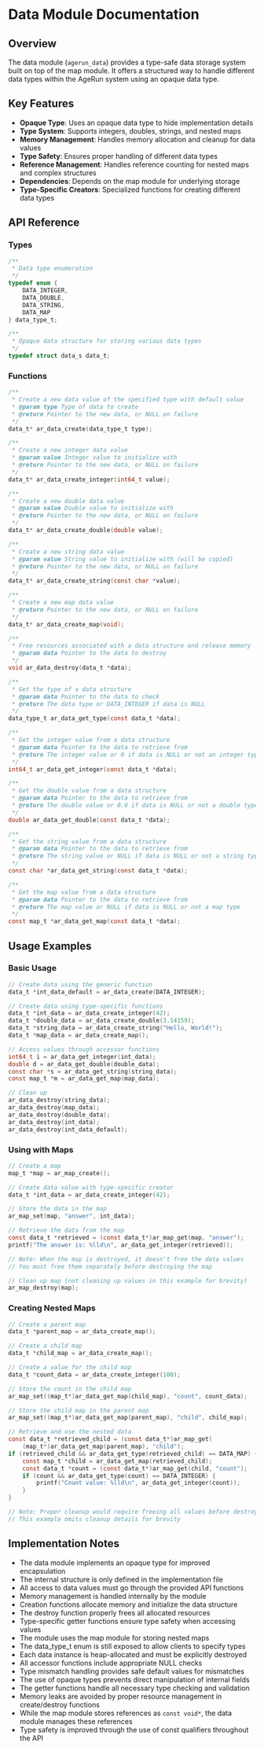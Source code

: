 # Data Module Documentation

## Overview

The data module (`agerun_data`) provides a type-safe data storage system built on top of the map module. It offers a structured way to handle different data types within the AgeRun system using an opaque data type.

## Key Features

- **Opaque Type**: Uses an opaque data type to hide implementation details
- **Type System**: Supports integers, doubles, strings, and nested maps
- **Memory Management**: Handles memory allocation and cleanup for data values
- **Type Safety**: Ensures proper handling of different data types
- **Reference Management**: Handles reference counting for nested maps and complex structures
- **Dependencies**: Depends on the map module for underlying storage
- **Type-Specific Creators**: Specialized functions for creating different data types

## API Reference

### Types

```c
/**
 * Data type enumeration
 */
typedef enum {
    DATA_INTEGER,
    DATA_DOUBLE,
    DATA_STRING,
    DATA_MAP
} data_type_t;

/**
 * Opaque data structure for storing various data types
 */
typedef struct data_s data_t;
```

### Functions

```c
/**
 * Create a new data value of the specified type with default value
 * @param type Type of data to create
 * @return Pointer to the new data, or NULL on failure
 */
data_t* ar_data_create(data_type_t type);

/**
 * Create a new integer data value
 * @param value Integer value to initialize with
 * @return Pointer to the new data, or NULL on failure
 */
data_t* ar_data_create_integer(int64_t value);

/**
 * Create a new double data value
 * @param value Double value to initialize with
 * @return Pointer to the new data, or NULL on failure
 */
data_t* ar_data_create_double(double value);

/**
 * Create a new string data value
 * @param value String value to initialize with (will be copied)
 * @return Pointer to the new data, or NULL on failure
 */
data_t* ar_data_create_string(const char *value);

/**
 * Create a new map data value
 * @return Pointer to the new data, or NULL on failure
 */
data_t* ar_data_create_map(void);

/**
 * Free resources associated with a data structure and release memory
 * @param data Pointer to the data to destroy
 */
void ar_data_destroy(data_t *data);

/**
 * Get the type of a data structure
 * @param data Pointer to the data to check
 * @return The data type or DATA_INTEGER if data is NULL
 */
data_type_t ar_data_get_type(const data_t *data);

/**
 * Get the integer value from a data structure
 * @param data Pointer to the data to retrieve from
 * @return The integer value or 0 if data is NULL or not an integer type
 */
int64_t ar_data_get_integer(const data_t *data);

/**
 * Get the double value from a data structure
 * @param data Pointer to the data to retrieve from
 * @return The double value or 0.0 if data is NULL or not a double type
 */
double ar_data_get_double(const data_t *data);

/**
 * Get the string value from a data structure
 * @param data Pointer to the data to retrieve from
 * @return The string value or NULL if data is NULL or not a string type
 */
const char *ar_data_get_string(const data_t *data);

/**
 * Get the map value from a data structure
 * @param data Pointer to the data to retrieve from
 * @return The map value or NULL if data is NULL or not a map type
 */
const map_t *ar_data_get_map(const data_t *data);
```

## Usage Examples

### Basic Usage

```c
// Create data using the generic function
data_t *int_data_default = ar_data_create(DATA_INTEGER);

// Create data using type-specific functions
data_t *int_data = ar_data_create_integer(42);
data_t *double_data = ar_data_create_double(3.14159);
data_t *string_data = ar_data_create_string("Hello, World!");
data_t *map_data = ar_data_create_map();

// Access values through accessor functions
int64_t i = ar_data_get_integer(int_data);
double d = ar_data_get_double(double_data);
const char *s = ar_data_get_string(string_data);
const map_t *m = ar_data_get_map(map_data);

// Clean up
ar_data_destroy(string_data);
ar_data_destroy(map_data);
ar_data_destroy(double_data);
ar_data_destroy(int_data);
ar_data_destroy(int_data_default);
```

### Using with Maps

```c
// Create a map
map_t *map = ar_map_create();

// Create data value with type-specific creator
data_t *int_data = ar_data_create_integer(42);

// Store the data in the map
ar_map_set(map, "answer", int_data);

// Retrieve the data from the map
const data_t *retrieved = (const data_t*)ar_map_get(map, "answer");
printf("The answer is: %lld\n", ar_data_get_integer(retrieved));

// Note: When the map is destroyed, it doesn't free the data values
// You must free them separately before destroying the map

// Clean up map (not cleaning up values in this example for brevity)
ar_map_destroy(map);
```

### Creating Nested Maps

```c
// Create a parent map
data_t *parent_map = ar_data_create_map();

// Create a child map
data_t *child_map = ar_data_create_map();

// Create a value for the child map
data_t *count_data = ar_data_create_integer(100);

// Store the count in the child map
ar_map_set((map_t*)ar_data_get_map(child_map), "count", count_data);

// Store the child map in the parent map
ar_map_set((map_t*)ar_data_get_map(parent_map), "child", child_map);

// Retrieve and use the nested data
const data_t *retrieved_child = (const data_t*)ar_map_get(
    (map_t*)ar_data_get_map(parent_map), "child");
if (retrieved_child && ar_data_get_type(retrieved_child) == DATA_MAP) {
    const map_t *child = ar_data_get_map(retrieved_child);
    const data_t *count = (const data_t*)ar_map_get(child, "count");
    if (count && ar_data_get_type(count) == DATA_INTEGER) {
        printf("Count value: %lld\n", ar_data_get_integer(count));
    }
}

// Note: Proper cleanup would require freeing all values before destroying maps
// This example omits cleanup details for brevity
```

## Implementation Notes

- The data module implements an opaque type for improved encapsulation
- The internal structure is only defined in the implementation file
- All access to data values must go through the provided API functions
- Memory management is handled internally by the module
- Creation functions allocate memory and initialize the data structure
- The destroy function properly frees all allocated resources
- Type-specific getter functions ensure type safety when accessing values
- The module uses the map module for storing nested maps
- The data_type_t enum is still exposed to allow clients to specify types
- Each data instance is heap-allocated and must be explicitly destroyed 
- All accessor functions include appropriate NULL checks
- Type mismatch handling provides safe default values for mismatches
- The use of opaque types prevents direct manipulation of internal fields
- The getter functions handle all necessary type checking and validation
- Memory leaks are avoided by proper resource management in create/destroy functions
- While the map module stores references as `const void*`, the data module manages these references
- Type safety is improved through the use of const qualifiers throughout the API